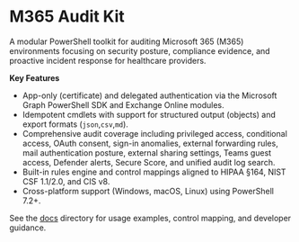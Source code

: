 # M365 Audit Kit

A modular PowerShell toolkit for auditing Microsoft 365 (M365) environments focusing on security posture, compliance evidence, and proactive incident response for healthcare providers.  

**Key Features**

- App-only (certificate) and delegated authentication via the Microsoft Graph PowerShell SDK and Exchange Online modules.
- Idempotent cmdlets with support for structured output (objects) and export formats (`json`,`csv`,`md`).
- Comprehensive audit coverage including privileged access, conditional access, OAuth consent, sign-in anomalies, external forwarding rules, mail authentication posture, external sharing settings, Teams guest access, Defender alerts, Secure Score, and unified audit log search.
- Built-in rules engine and control mappings aligned to HIPAA §164, NIST CSF 1.1/2.0, and CIS v8.
- Cross-platform support (Windows, macOS, Linux) using PowerShell 7.2+.

See the [docs](docs/) directory for usage examples, control mapping, and developer guidance.
